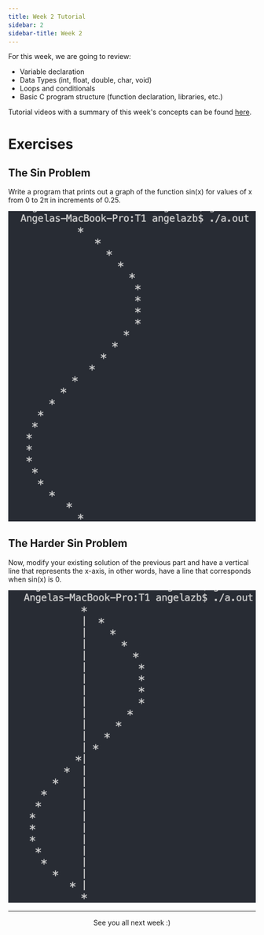 ```yaml
---
title: Week 2 Tutorial
sidebar: 2
sidebar-title: Week 2
---
```


For this week, we are going to review:

 - Variable declaration
 - Data Types (int, float, double, char, void)
 - Loops and conditionals
 - Basic C program structure (function declaration, libraries, etc.)

Tutorial videos with a summary of this week's concepts can be found [here](https://www.youtube.com/playlist?list=PLlTc---1rMDX_e0lH5jX4VZy0nGFeYDbb).

# Exercises #

## The Sin Problem ##

Write a program that prints out a graph of the function sin(x) for values of x from 0 to 2π in increments of 0.25.

![ex1](W2_Ex1.png)

## The **Harder** Sin Problem ##

Now, modify your existing solution of the previous part and have a vertical line that represents the x-axis, in other words, have a line that corresponds when sin(x) is 0.

![ex2](W2_Ex2.png)

---

<p align="center"> See you all next week :) </p>